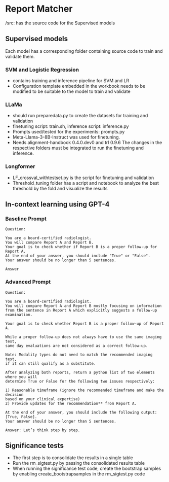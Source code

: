 # Report Matcher

 /src: has the source code for the Supervised models

## Supervised models
Each model has a corresponding folder containing source code to train and validate them.

### SVM and Logistic Regression
- contains training and inference pipeline for SVM and LR
- Configuration template embedded in the workbook needs to be modified to be suitable to the model to train and validate

### LLaMa
- should run preparedata.py to create the datasets for training and validation
- finetuning script: train.sh, inference script: inference.py
- Prompts used/tested for the experiments: prompts.py
- Meta-Llama-3-8B-Instruct was used for finetuning. 
- Needs alignment-handbook 0.4.0.dev0 and trl 0.9.6  The changes in the respective folders must be integrated to run the finetuning and inference. 

### Longformer
- LF_crossval_withtestset.py is the script for finetuning and validation
- Threshold_tuning folder has a script and notebook to analyze the best threshold by the fold and visualize the results


## In-context learning using GPT-4

### Baseline Prompt
```
Question:

You are a board-certified radiologist.
You will compare Report A and Report B. 
Your goal is to check whether if Report B is a proper follow-up for Report A. 
At the end of your answer, you should include "True" or "False".
Your answer should be no longer than 5 sentences.

Answer
```

### Advanced Prompt
```
Question:

You are a board-certified radiologist.
You will compare Report A and Report B mostly focusing on information
from the sentence in Report A which explicitly suggests a follow-up examination.

Your goal is to check whether Report B is a proper follow-up of Report A.

While a proper follow-up does not always have to use the same imaging test,
same day evaluations are not considered as a correct follow-up.

Note: Modality types do not need to match the recommended imaging test,
if it can still qualify as a substitute.

After analyzing both reports, return a python list of two elements where you will
determine True or False for the following two issues respectively:

1) Reasonable timeframe (ignore the recommended timeframe and make the decision
based on your clinical expertise)
2) Provide updates for the recommendation** from Report A.

At the end of your answer, you should include the following output: [True, False].
Your answer should be no longer than 5 sentences.

Answer: Let’s think step by step.
```

## Significance tests
- The first step is to consolidate the results in a single table
- Run the rm_sigtest.py by passing the consolidated results table
- When running the significance test code, create the bootstrap samples by enabling create_bootstrapsamples in the rm_sigtest.py code 
